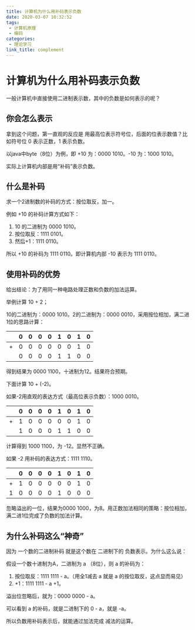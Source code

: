```yaml
---
title: 计算机为什么用补码表示负数
date: 2020-03-07 10:32:52
tags: 
 - 计算机原理
 - 编码
categories: 
 - 理论学习
link_title: complement
---
```

# 计算机为什么用补码表示负数

一般计算机中直接使用二进制表示数，其中的负数是如何表示的呢？

## 你会怎么表示

拿到这个问题，第一直观的反应是 用最高位表示符号位，后面的位表示数值？比如符号位 0 表示正数，1 表示负数。

以java中byte（8位）为例，即 +10 为：0000 1010。-10 为：1000 1010。

实际上计算机内部是用“补码”表示负数。
<!-- more -->
## 什么是补码

求一个2进制数的补码的方式：按位取反，加一。

例如 +10 的补码计算方式如下：

1. 10 的二进制为 0000 1010。
2. 按位取反：1111 0101。
3. 然后+1：1111 0110。

所以 +10 的补码为 1111 0110。即计算机内部 -10 表示为 1111 0110。

 ## 使用补码的优势

给出结论：为了用同一种电路处理正数和负数的加法运算。

举例计算  10 + 2；

10的二进制为：0000 1010。2的二进制为：0000 0010，采用按位相加，满二进1位的思路计算：

|      | 0    | 0    | 0    | 0    | 1    | 0    | 1    | 0    |
| ---- | ---- | ---- | ---- | ---- | ---- | ---- | ---- | ---- |
| +    | 0    | 0    | 0    | 0    | 0    | 0    | 1    | 0    |
|      | 0    | 0    | 0    | 0    | 1    | 1    | 0    | 0    |

得到结果为 0000 1100，十进制为12。结果符合预期。

下面计算 10 + (-2)。

如果-2用直观的表达方式（最高位表示负数）：1000 0010。

|      | 0    | 0    | 0    | 0    | 1    | 0    | 1    | 0    |
| ---- | ---- | ---- | ---- | ---- | ---- | ---- | ---- | ---- |
| +    | 1    | 0    | 0    | 0    | 0    | 0    | 1    | 0    |
|      | 1    | 0    | 0    | 0    | 1    | 1    | 0    | 0    |

计算得到 1000 1100，为 -12。显然不正确。

如果 -2 用补码的表达方式：1111 1110。

|      | 0    | 0    | 0    | 0    | 1    | 0    | 1    | 0    |
| ---- | ---- | ---- | ---- | ---- | ---- | ---- | ---- | ---- |
| +    | 1    | 0    | 0    | 0    | 0    | 0    | 1    | 0    |
| 1    | 0    | 0    | 0    | 0    | 1    | 0    | 0    | 0    |


忽略溢出的一位，结果为0000 1000，为8。用正数加法相同的策略：按位相加，满二进1位完成了负数的加法计算。



## 为什么补码这么“神奇”

因为 一个数的二进制补码 就是这个数在 二进制下的 负数表示。为什么这么说：

假设一个数十进制为A，二进制为 a （8位），则 a 的补码为：

1. 按位取反：1111 1111 - a。（用全1减去 a 就是 a 的按位取反，这点显而易见）
2. +1：1111 1111 - a +1。

溢出位忽略后，就为：0000 0000 - a。

可以看到 a 的补码，就是二进制下的 0 - a，就是 -a。

所以负数用补码表示后，就能通过加法完成 减法的运算。

